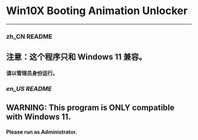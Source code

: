 # Win10X Booting Animation Unlocker

---

### zh_CN README

## 注意：这个程序只和 Windows 11 兼容。

#### 请以管理员身份运行。



### *en_US README*

## WARNING: This program is ONLY compatible with Windows 11.

#### Please run as Administrator.


